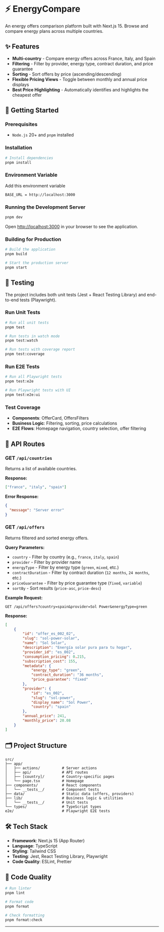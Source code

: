 # ⚡ EnergyCompare

An energy offers comparison platform built with Next.js 15. Browse and compare energy plans across multiple countries.

## ✨ Features

-  **Multi-country** - Compare energy offers across France, Italy, and Spain
-  **Filtering** - Filter by provider, energy type, contract duration, and price guarantee
-  **Sorting** - Sort offers by price (ascending/descending)
-  **Flexible Pricing Views** - Toggle between monthly and annual price displays
-  **Best Price Highlighting** - Automatically identifies and highlights the cheapest offer


## 🚀 Getting Started

### Prerequisites

- `Node.js` 20+ and `pnpm` installed

### Installation

```bash
# Install dependencies
pnpm install
```

### Environment Variable
Add this environment variable

```
BASE_URL = http://localhost:3000
```

### Running the Development Server

```bash
pnpm dev
```

Open [http://localhost:3000](http://localhost:3000) in your browser to see the application.

### Building for Production

```bash
# Build the application
pnpm build

# Start the production server
pnpm start
```

## 🧪 Testing

The project includes both unit tests (Jest + React Testing Library) and end-to-end tests (Playwright).

### Run Unit Tests

```bash
# Run all unit tests
pnpm test

# Run tests in watch mode
pnpm test:watch

# Run tests with coverage report
pnpm test:coverage
```

### Run E2E Tests

```bash
# Run all Playwright tests
pnpm test:e2e

# Run Playwright tests with UI
pnpm test:e2e:ui
```

### Test Coverage

- **Components**: OfferCard, OffersFilters
- **Business Logic**: Filtering, sorting, price calculations
- **E2E Flows**: Homepage navigation, country selection, offer filtering

## 📡 API Routes

### GET `/api/countries`

Returns a list of available countries.

**Response:**
```json
["france", "italy", "spain"]
```

**Error Response:**
```json
{
  "message": "Server error"
}
```

### GET `/api/offers`

Returns filtered and sorted energy offers.

**Query Parameters:**
- `country` - Filter by country (e.g., `france`, `italy`, `spain`)
- `provider` - Filter by provider name
- `energyType` - Filter by energy type (`green`, `mixed`, etc.)
- `contractDuration` - Filter by contract duration (`12 months`, `24 months`, etc.)
- `priceGuarantee` - Filter by price guarantee type (`fixed`, `variable`)
- `sortBy` - Sort results (`price-asc`, `price-desc`)

**Example Request:**
```
GET /api/offers?country=spain&provider=Sol Power&energyType=green
```

**Response:**
```json
[
    {
        "id": "offer_es_002_02",
        "slug": "sol-power-solar",
        "name": "Sol Solar",
        "description": "Energía solar pura para tu hogar",
        "provider_id": "es_002",
        "consumption_pricing": 0.215,
        "subscription_cost": 155,
        "metadata": {
            "energy_type": "green",
            "contract_duration": "36 months",
            "price_guarantee": "fixed"
        },
        "provider": {
            "id": "es_002",
            "slug": "sol-power",
            "display_name": "Sol Power",
            "country": "spain"
        },
        "annual_price": 241,
        "monthly_price": 20.08
    }
]
```

## 🗂️ Project Structure

```
src/
├── app/
│   ├── actions/          # Server actions
│   ├── api/              # API routes
│   ├── [country]/        # Country-specific pages
│   └── page.tsx          # Homepage
├── components/           # React components
│   └── __tests__/        # Component tests
├── data/                 # Static data (offers, providers)
├── lib/                  # Business logic & utilities
│   └── __tests__/        # Unit tests
└── types/                # TypeScript types
e2e/                      # Playwright E2E tests
```

## 🛠️ Tech Stack

- **Framework**: Next.js 15 (App Router)
- **Language**: TypeScript
- **Styling**: Tailwind CSS
- **Testing**: Jest, React Testing Library, Playwright
- **Code Quality**: ESLint, Prettier


## 📝 Code Quality

```bash
# Run linter
pnpm lint

# Format code
pnpm format

# Check formatting
pnpm format:check
```

---

